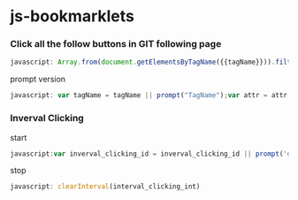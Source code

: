 # js-bookmarklets

### Click all the follow buttons in GIT following page
```js
javascript: Array.from(document.getElementsByTagName({{tagName}})).filter(a=> a[{{attr}}]=={{value}}).forEach(a=>a.click());void(0);
```
prompt version
```js
javascript: var tagName = tagName || prompt("TagName");var attr = attr || prompt("AttributeName"); var value = value || prompt("Value");Array.from(document.getElementsByTagName(tagName)).filter(a=> a[attr]==value).forEach(a=>a.click());void(0);
```

### Inverval Clicking
start
```js
javascript:var inverval_clicking_id = inverval_clicking_id || prompt('dom_id');var timeout = prompt('How fast in ms', 100); var interval_clicking_int = setInterval(() => document.getElementById(inverval_clicking_id).click(), timeout)
```
stop
```js
javascript: clearInterval(interval_clicking_int)
```

